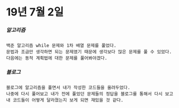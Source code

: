 # 19년 7월 2일

##### 알고리즘
    백준 알고리즘 while 문제와 1차 배열 문제를 풀었다.
    문법과 조금만 생각하면 되는 문제였기 때문에 생각보다 많은 문제를 풀 수 있었다.
    다음에는 동적 계획법에 대한 문제를 풀어봐야겠다.
    
##### 블로그
    블로그에 알고리즘을 풀면서 내가 작성한 코드들을 올려두었다.
    나중에 다시 풀어보고 내가 전에 풀었던 문제들의 정답을 블로그를 통해서 다시 보고
    내 코드들이 어떻게 달라졌는지 보게 되면 재밌을 것 같다.
